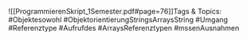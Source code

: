 
![[ProgrammierenSkript_1Semester.pdf#page=76]]Tags & Topics:
   #Objektesowohl
   #ObjektorientierungStringsArraysString
   #Umgang
   #Referenztype
   #Aufrufdes
   #ArraysReferenztypen
   #mssenAusnahmen